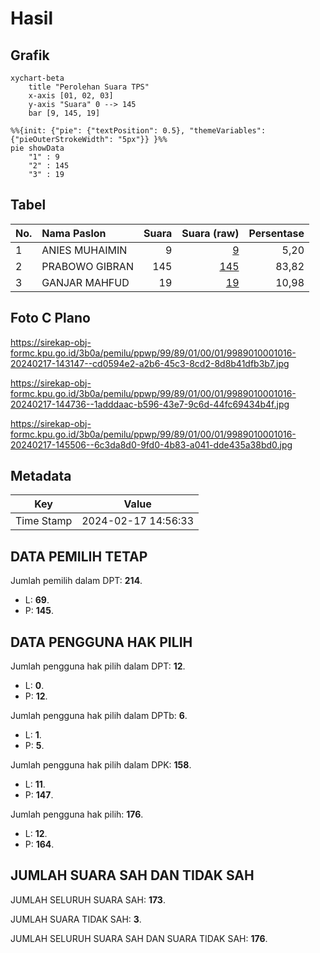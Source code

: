 # Hasil

## Grafik

```mermaid
xychart-beta
    title "Perolehan Suara TPS"
    x-axis [01, 02, 03]
    y-axis "Suara" 0 --> 145
    bar [9, 145, 19]
```

```mermaid
%%{init: {"pie": {"textPosition": 0.5}, "themeVariables": {"pieOuterStrokeWidth": "5px"}} }%%
pie showData
    "1" : 9
    "2" : 145
    "3" : 19
```

## Tabel

| No. | Nama Paslon    | Suara | Suara (raw) | Persentase |
|:--- |:-------------- | -----:| -----------:| ----------:|
| 1   | ANIES MUHAIMIN | 9     | [9][p-1]    | 5,20       |
| 2   | PRABOWO GIBRAN | 145   | [145][p-2]  | 83,82      |
| 3   | GANJAR MAHFUD  | 19    | [19][p-3]   | 10,98      |


[p-1]: https://github.com/gigit-pemilu/pemilu-2024-99-luar-negeri/blob/main/pilpres/hitung-suara/sub/99-luar-negeri/sub/89-penang-malaysia/sub/01-penang-malaysia/sub/0001-penang-malaysia/sub/016-ksk-001/sub/paslon-1.txt
[p-2]: https://github.com/gigit-pemilu/pemilu-2024-99-luar-negeri/blob/main/pilpres/hitung-suara/sub/99-luar-negeri/sub/89-penang-malaysia/sub/01-penang-malaysia/sub/0001-penang-malaysia/sub/016-ksk-001/sub/paslon-2.txt
[p-3]: https://github.com/gigit-pemilu/pemilu-2024-99-luar-negeri/blob/main/pilpres/hitung-suara/sub/99-luar-negeri/sub/89-penang-malaysia/sub/01-penang-malaysia/sub/0001-penang-malaysia/sub/016-ksk-001/sub/paslon-3.txt

## Foto C Plano

https://sirekap-obj-formc.kpu.go.id/3b0a/pemilu/ppwp/99/89/01/00/01/9989010001016-20240217-143147--cd0594e2-a2b6-45c3-8cd2-8d8b41dfb3b7.jpg

https://sirekap-obj-formc.kpu.go.id/3b0a/pemilu/ppwp/99/89/01/00/01/9989010001016-20240217-144736--1adddaac-b596-43e7-9c6d-44fc69434b4f.jpg

https://sirekap-obj-formc.kpu.go.id/3b0a/pemilu/ppwp/99/89/01/00/01/9989010001016-20240217-145506--6c3da8d0-9fd0-4b83-a041-dde435a38bd0.jpg


## Metadata

| Key        | Value               |
| ---------- | ------------------- |
| Time Stamp | 2024-02-17 14:56:33 |


## DATA PEMILIH TETAP

Jumlah pemilih dalam DPT: **214**.
 * L: **69**.
 * P: **145**.

## DATA PENGGUNA HAK PILIH

Jumlah pengguna hak pilih dalam DPT: **12**.
 * L: **0**.
 * P: **12**.

Jumlah pengguna hak pilih dalam DPTb: **6**.
 * L: **1**.
 * P: **5**.

Jumlah pengguna hak pilih dalam DPK: **158**.
 * L: **11**.
 * P: **147**.

Jumlah pengguna hak pilih: **176**.
 * L: **12**.
 * P: **164**.

## JUMLAH SUARA SAH DAN TIDAK SAH

JUMLAH SELURUH SUARA SAH: **173**.

JUMLAH SUARA TIDAK SAH: **3**.

JUMLAH SELURUH SUARA SAH DAN SUARA TIDAK SAH: **176**.


